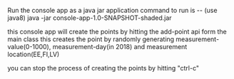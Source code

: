 Run the console app as a java jar application
command to run is -- (use java8)
    java -jar console-app-1.0-SNAPSHOT-shaded.jar

this console app will create the points by hitting the add-point api form the main class
    this creates the point by randomly generating
        measurement-value(0-1000),
        measurement-day(in 2018) and
        measurement location(EE,FI,LV)

you can stop the process of creating the points by hitting "ctrl-c"